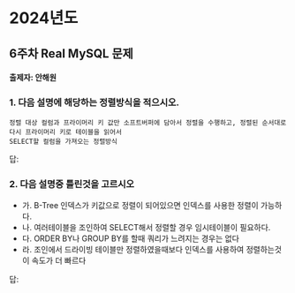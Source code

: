 # 2024년도
## 6주차 Real MySQL 문제
#### 출제자: 안해원

### 1. 다음 설명에 해당하는 정렬방식을 적으시오.
```
정렬 대상 컬럼과 프라이머리 키 값만 소프트버퍼에 담아서 정렬을 수행하고, 정렬된 순서대로 다시 프라이머리 키로 테이블을 읽어서 
SELECT할 컬럼을 가져오는 정렬방식
```

답: 

### 2. 다음 설명중 틀린것을 고르시오
- 가. B-Tree 인덱스가 키값으로 정렬이 되어있으면 인덱스를 사용한 정렬이 가능하다.
- 나. 여러테이블을 조인하여 SELECT해서 정렬할 경우 임시테이블이 필요하다.
- 다. ORDER BY나 GROUP BY를 할때 쿼리가 느려지는 경우는 없다
- 라. 조인에서 드라이빙 테이블만 정렬하였을때보다 인덱스를 사용하여 정렬하는것이 속도가 더 빠르다

답: 
